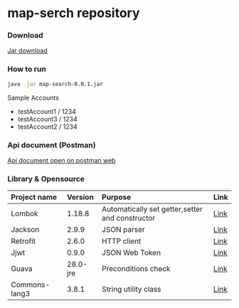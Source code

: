 # map-serch repository

### Download

[Jar download](https://github.com/kys9261/map-search/raw/master/lib/map-search-0.0.1.jar)

### How to run

```sh
java -jar map-search-0.0.1.jar
```

Sample Accounts
- testAccount1 / 1234
- testAccount3 / 1234
- testAccount2 / 1234


### Api document (Postman)

[Api document open on postman web](https://documenter.getpostman.com/view/1217195/S1a7XRak?version=latest)

### Library & Opensource
|Project name|Version|Purpose|Link|
|:-----------|:------|:------|:---|
|Lombok|1.18.8|Automatically set getter,setter and constructor|[Link](https://projectlombok.org)|
|Jackson|2.9.9|JSON parser|[Link](https://github.com/FasterXML/jackson)|
|Retrofit|2.6.0|HTTP client|[Link](https://github.com/square/retrofit)|
|Jjwt|0.9.0|JSON Web Token|[Link](https://github.com/jwtk/jjwt)|
|Guava|28.0-jre|Preconditions check|[Link](https://github.com/google/guava)|
|Commons-lang3|3.8.1|String utility class|[Link](https://github.com/apache/commons-lang)|
